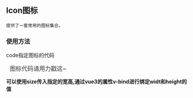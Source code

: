 <script setup>
import BaseVue from './base.vue';
import PreviewVue from '@/components/preview.vue';
</script>
<style lang="scss">
    .jumpToIcon{
        margin-left: 10px;
        text-decoration: none;
        font-size: 16px;
        color: #333;
        &:hover{
            background-color: #fff!important;
            opacity: 0.8;
        }
    }
</style>

## Icon图标

`提供了一套常用的图标集合。`

### 使用方法

code指定图标的代码

<a class="jumpToIcon" href="https://www.iconfont.cn/manage/index?manage_type=myprojects&projectId=3472835" target="_blank">图标代码请用力戳这~ </a>

**可以使用size传入指定的宽高,通过vue3的属性v-bind进行绑定widt和height的值**

<base-vue />

<preview-vue compname='icon' demoname='base'/>
